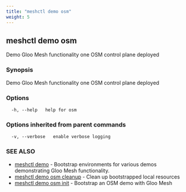 ```yaml
---
title: "meshctl demo osm"
weight: 5
---
```

## meshctl demo osm

Demo Gloo Mesh functionality one OSM control plane deployed

### Synopsis

Demo Gloo Mesh functionality one OSM control plane deployed

### Options

```
  -h, --help   help for osm
```

### Options inherited from parent commands

```
  -v, --verbose   enable verbose logging
```

### SEE ALSO

* [meshctl demo](../meshctl_demo)	 - Bootstrap environments for various demos demonstrating Gloo Mesh functionality.
* [meshctl demo osm cleanup](../meshctl_demo_osm_cleanup)	 - Clean up bootstrapped local resources
* [meshctl demo osm init](../meshctl_demo_osm_init)	 - Bootstrap an OSM demo with Gloo Mesh

